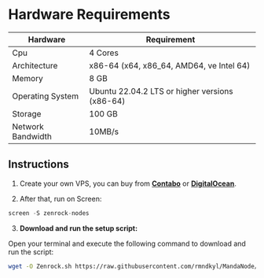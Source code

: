 # Hardware Requirements
| Hardware | Requirement |
| ------------- | ---------------- |
Cpu | 4 Cores
Architecture | x86-64 (x64, x86_64, AMD64, ve Intel 64)
Memory | 8 GB
Operating System | Ubuntu 22.04.2 LTS or higher versions (x86-64)
Storage | 100 GB
Network Bandwidth | 10MB/s 

## Instructions

1. Create your own VPS, you can buy from **[Contabo](https://contabo.com/)** or **[DigitalOcean](https://m.do.co/c/5423032133fa)**.

2. After that, run on Screen:
```python
screen -S zenrock-nodes
```
3. **Download and run the setup script:**

Open your terminal and execute the following command to download and run the script:

   ```sh
   wget -O Zenrock.sh https://raw.githubusercontent.com/rmndkyl/MandaNode/main/Zenrock-Nodes/Zenrock.sh && chmod +x Zenrock.sh && sed -i 's/\r$//' Zenrock.sh && ./Zenrock.sh
   ```